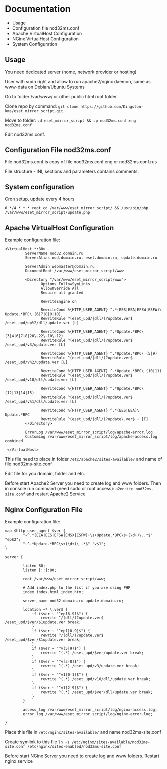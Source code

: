 # Documentation
- Usage
- Configuration file nod32ms.conf
- Apache VirtualHost Configuration
- NGinx VirtualHost Configuration
- System Configuration

## Usage
You need dedicated server (home, network provider or hosting)

User with sudo right and allow to run apache2/nginx daemon, same as www-data on Debian/Ubuntu Systems

Go to folder /var/www/ or other public html root folder

Clone repo by command: `git clone https://github.com/Kingston-kms/eset_mirror_script.git`

Move to folder: `cd eset_mirror_script && cp nod32ms.conf.eng nod32ms.conf`

Edit nod32ms.conf.

## Configuration File nod32ms.conf

File nod32ms.conf is copy of file nod32ms.conf.eng or nod32ms.conf.rus

File structure - INI, sections and parameters contains comments. 

## System configuration

Cron setup, update every 4 hours

`0 */4 * * * root cd /var/www/eset_mirror_script/ && /usr/bin/php /var/www/eset_mirror_script/update.php`

## Apache VirtualHost Configuration
Example configuration file:
```
<VirtualHost *:80>
         ServerName nod32.domain.ru
         ServerAlias nod.domain.ru, eset.domain.ru, update.domain.ru

         ServerAdmin webmaster@domain.ru
         DocumentRoot /var/www/eset_mirror_script/www

         <Directory "/var/www/eset_mirror_script/www">
                Options FollowSymLinks
                AllowOverride All
                Require all granted

                RewriteEngine on

                RewriteCond %{HTTP_USER_AGENT} ^.*(EES|EEA|EFSW|ESFW)\ Update.*BPC\ (6|7|8|9|10)
                RewriteRule ^(eset_upd/|dll/)?update.ver$ /eset_upd/ep%2/dll/update.ver [L]

                RewriteCond %{HTTP_USER_AGENT} ^.*Update.*BPC\ (3|4|6|7|8|20\.22\.10\.12)
                RewriteRule ^(eset_upd/|dll/)?update.ver$ /eset_upd/v3/update.ver [L]

                RewriteCond %{HTTP_USER_AGENT} ^.*Update.*BPC\ (5|9)
                RewriteRule ^(eset_upd/|dll/)?update.ver$ /eset_upd/v%2/update.ver [L]

                RewriteCond %{HTTP_USER_AGENT} ^.*Update.*BPC\ (10|11)
                RewriteRule ^(eset_upd/|dll/)?update.ver$ /eset_upd/v10/dll/update.ver [L]

                RewriteCond %{HTTP_USER_AGENT} ^.*Update.*BPC\ (12|13|14|15)
                RewriteRule ^(eset_upd/|dll/)?update.ver$ /eset_upd/v%1/dll/update.ver [L]

                RewriteCond %{HTTP_USER_AGENT} ^.*(EES|EEA)\ Update.*BPC
                RewriteRule ^(eset_upd/|dll/)?update\.ver$ - [F]
         </Directory>

         ErrorLog /var/www/eset_mirror_script/log/apache-error.log
         CustomLog /var/www/eset_mirror_script/log/apache-access.log combined

 </VirtualHost>
```
This file need to place in folder `/etc/apache2/sites-available/` and name of file nod32ms-site.conf

Edit file for you domain, folder and etc.

Before start Apache2 Server you need to create log and www folders.
Then in console run command (need sudo or root access): `a2ensite nod32ms-site.conf` and restart Apache2 Service

## Nginx Configuration File
Example configuration file:
```
map $http_user_agent $ver {
        "~^.*(EEA|EES|EFSW|EMSX|ESFW)+\s+Update.*BPC\s+(\d+)\..*$" "ep$2";
        "~^.*Update.*BPC\s+(\d+)\..*$" "v$1";
}

server {

        listen 80;
        listen [::]:80;

        root /var/www/eset_mirror_script/www;

        # Add index.php to the list if you are using PHP
        index index.html index.htm;

        server_name nod32.domain.ru update.domain.ru;

        location ~* \.ver$ {
            if ($ver ~ "^ep[6-9]$") {
                rewrite ^/(dll/)?update.ver$ /eset_upd/$ver/$1update.ver break;
            }
            if ($ver ~ "^ep1[0-9]$") {
                rewrite ^/(dll/)?update.ver$ /eset_upd/$ver/$1update.ver break;
            }
            if ($ver ~ "^v(5|9)$") {
                rewrite ^(.*) /eset_upd/$ver/update.ver break;
            }
            if ($ver ~ "^v[3-8]$") {
                rewrite ^(.*) /eset_upd/v3/update.ver break;
            }
            if ($ver ~ "^v1[0-1]$") {
                rewrite ^(.*) /eset_upd/v10/dll/update.ver break;
            }
            if ($ver ~ "^v1[2-9]$") {
                rewrite ^(.*) /eset_upd/$ver/dll/update.ver break;
            }
        }

        access_log /var/www/eset_mirror_script/log/nginx-access.log;
        error_log /var/www/eset_mirror_script/log/nginx-error.log;

}
```
Place this file in `/etc/nginx/sites-available/` and name nod32ms-site.conf

Create symlink to this file `ln -s /etc/nginx/sites-available/nod32ms-site.conf /etc/nginx/sites-enabled/nod32ms-site.conf`

Before start NGinx Server you need to create log and www folders.
Restart nginx service
